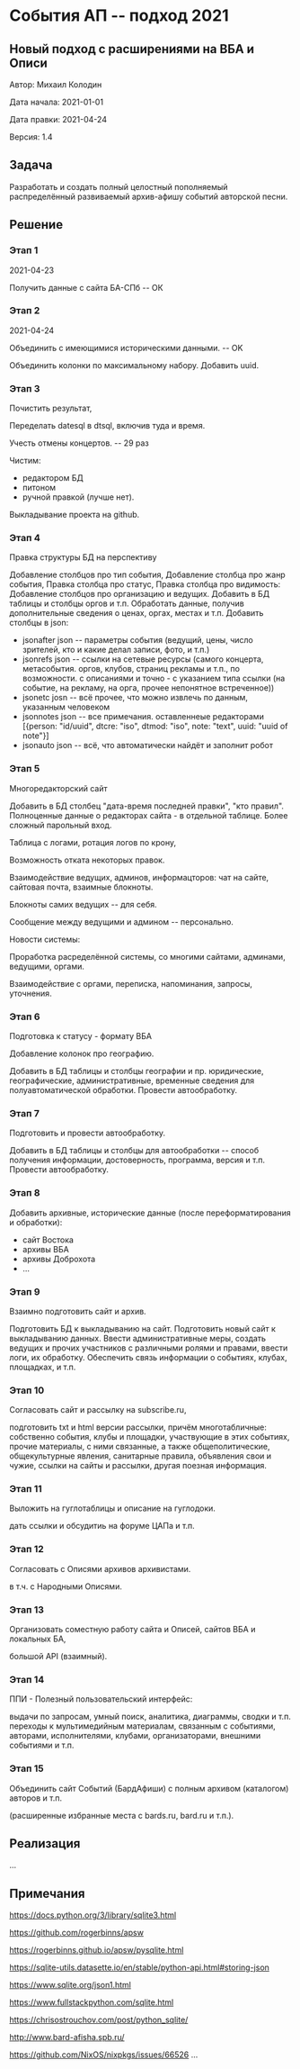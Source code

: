 События АП -- подход 2021
==========================================

Новый подход с расширениями на ВБА и Описи
------------------------------------------

Автор: Михаил Колодин

Дата начала: 2021-01-01

Дата правки: 2021-04-24

Версия: 1.4

Задача
------------------------------------------

Разработать и создать 
полный целостный пополняемый распределённый развиваемый
архив-афишу событий авторской песни.

Решение
------------------------------------------

### Этап 1

2021-04-23

Получить данные с сайта БА-СПб -- ОК

### Этап 2

2021-04-24

Объединить с имеющимися историческими данными. -- OK

Объединить колонки по максимальному набору.
Добавить uuid.

### Этап 3

Почистить результат,

Переделать datesql в dtsql, включив туда и время.

Учесть отмены концертов. -- 29 раз

Чистим:
- редактором БД
- питоном
- ручной правкой (лучше нет).

Выкладывание проекта на github.

### Этап 4

Правка структуры БД на перспективу

Добавление столбцов про тип события,
Добавление столбца про жанр события,
Правка столбца про статус,
Правка столбца про видимость:
Добавление столбцов про организацию и ведущих.
Добавить в БД таблицы и столбцы оргов и т.п.
Обработать данные, получив дополнительные сведения о ценах, оргах, местах и т.п.
Добавить столбцы в json:
- jsonafter json -- параметры события (ведущий, цены, число зрителей, кто и какие делал записи, фото, и т.п.)
- jsonrefs json -- ссылки на сетевые ресурсы (самого концерта, метасобытия. оргов, клубов, страниц рекламы и т.п., по возможности.  с описаниями и точно - с указанием типа ссылки (на событие, на рекламу, на орга, прочее непонятное встреченное)) 
- jsonetc josn -- всё прочее, что можно извлечь по данным, указанным человеком
- jsonnotes json -- все примечания. оставленнеые редакторами
  [{person: "id/uuid", dtcre: "iso", dtmod: "iso", note: "text", uuid: "uuid of note"}]
- jsonauto json -- всё, что автоматически найдёт и заполнит робот

### Этап 5

Многоредакторский сайт

Добавить в БД столбец "дата-время последней правки", "кто правил".
Полноценные данные о редакторах сайта - в отдельной таблице.
Более сложный парольный вход.

Таблица с логами, ротация логов по крону,

Возможность отката некоторых правок.

Взаимодействие ведущих, админов, информацторов:
чат на сайте, сайтовая почта, взаимные блокноты.

Блокноты самих ведущих -- для себя.

Сообщение между ведущими и админом -- персонально.

Новости системы:

Проработка расределённой системы,
со многими сайтами, админами, ведущими, оргами.

Взаимодействие с оргами, переписка, напоминания, запросы, уточнения.

### Этап 6

Подготовка к статусу - формату ВБА

Добавление колонок про географию.

Добавить в БД таблицы и столбцы географии и пр. юридические, географические, административные, временные сведения для полуавтоматической обработки.
Провести автообработку.

### Этап 7

Подготовить и провести автообработку.

Добавить в БД таблицы и столбцы для автообработки -- способ получения информации, достоверность, программа, версия и т.п.
Провести автообработку.

### Этап 8

Добавить архивные, исторические данные (после переформатирования и обработки): 

- сайт Востока
- архивы ВБА
- архивы Доброхота
- ...

### Этап 9

Взаимно подготовить сайт и архив.

Подготовить БД к выкладыванию на сайт.
Подготовить новый сайт к выкладыванию данных.
Ввести административные меры,
создать ведущих и прочих участников с различными ролями и правами,
ввести логи, их обработку.
Обеспечить связь информации о событиях, клубах, площадках, и т.п.

### Этап 10

Согласовать сайт и рассылку на subscribe.ru, 

подготовить txt и html версии рассылки,
причём многотабличные: 
собственно события, 
клубы и площадки, участвующие в этих событиях,
прочие материалы, с ними связанные,
а также общеполитические, общекультурные явления, 
санитарные правила, 
объявления свои и чужие,
ссылки на сайты и рассылки,
другая поезная информация.

### Этап 11

Выложить на гуглотаблицы и описание на гуглодоки.

дать ссылки и обсудитиь на форуме ЦАПа и т.п.

### Этап 12

Согласовать с Описями архивов архивистами. 

в т.ч. с Народными Описями.

### Этап 13

Организовать соместную работу сайта и Описей, сайтов ВБА и локальных БА,

большой API (взаимный).

### Этап 14

ППИ - Полезный пользовательский интерфейс: 

выдачи по запросам, умный поиск, аналитика, диаграммы, сводки и т.п.
переходы к мультимедийным материалам, 
связанным с событиями, авторами, исполнителями, клубами, организаторами, 
внешними событиями и т.п.

### Этап 15

Объединить сайт Событий (БардАфиши) с полным архивом (каталогом) авторов и т.п.

(расширенные избранные места с bards.ru, bard.ru и т.п.).


Реализация
------------------------------------------


...

Примечания
------------------------------------------

https://docs.python.org/3/library/sqlite3.html

https://github.com/rogerbinns/apsw

https://rogerbinns.github.io/apsw/pysqlite.html

https://sqlite-utils.datasette.io/en/stable/python-api.html#storing-json

https://www.sqlite.org/json1.html

https://www.fullstackpython.com/sqlite.html

https://chrisostrouchov.com/post/python_sqlite/

http://www.bard-afisha.spb.ru/

https://github.com/NixOS/nixpkgs/issues/66526
...
